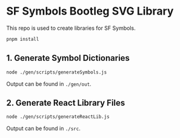 # SF Symbols Bootleg SVG Library

This repo is used to create libraries for SF Symbols.

```bash
pnpm install
```

## 1. Generate Symbol Dictionaries
```bash
node ./gen/scripts/generateSymbols.js
```

Output can be found in `./gen/out`.

## 2. Generate React Library Files
```bash
node ./gen/scripts/generateReactLib.js
```

Output can be found in `./src`.